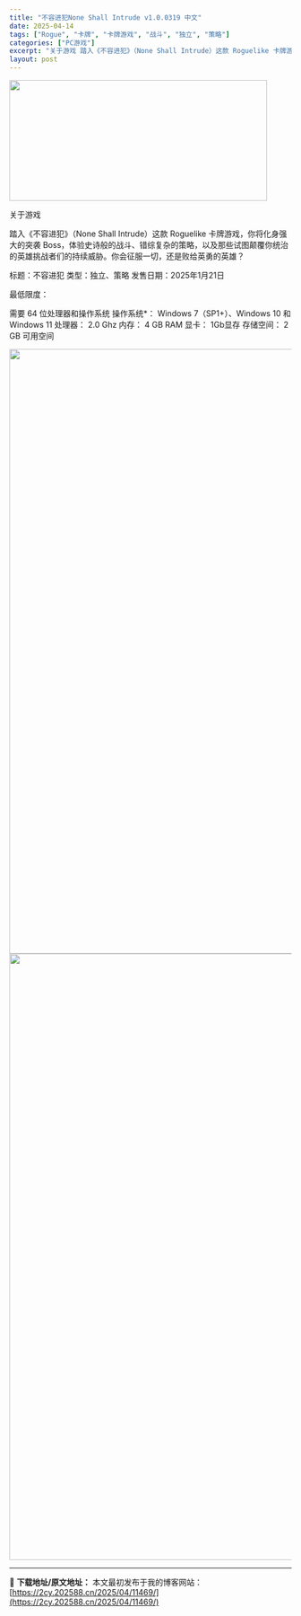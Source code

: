 ```yaml
---
title: "不容进犯None Shall Intrude v1.0.0319 中文"
date: 2025-04-14
tags: ["Rogue", "卡牌", "卡牌游戏", "战斗", "独立", "策略"]
categories: ["PC游戏"]
excerpt: "关于游戏 踏入《不容进犯》（None Shall Intrude）这款 Roguelike 卡牌游戏，你将化身强大的突袭 Boss，体验史诗般的战斗、错综复杂的策略，以及那些试图颠覆你统治的英雄挑战者们的持续威胁。你会征服一切，还是败给英勇的英雄？ 标题：不容进犯 类型：独立、策略 发售日期：202&hellip;"
layout: post
---
```


<img class="aligncenter size-full wp-image-11472" src="https://2cy.202588.cn/wp-content/uploads/2025/04/2025041411170923.webp" alt="" width="460" height="215" />

关于游戏

踏入《不容进犯》（None Shall Intrude）这款 Roguelike 卡牌游戏，你将化身强大的突袭 Boss，体验史诗般的战斗、错综复杂的策略，以及那些试图颠覆你统治的英雄挑战者们的持续威胁。你会征服一切，还是败给英勇的英雄？

标题：不容进犯
类型：独立、策略
发售日期：2025年1月21日

最低限度：

需要 64 位处理器和操作系统
操作系统*： Windows 7（SP1+）、Windows 10 和 Windows 11
处理器： 2.0 Ghz
内存： 4 GB RAM
显卡： 1Gb显存
存储空间： 2 GB 可用空间

<img class="aligncenter size-full wp-image-11471" src="https://2cy.202588.cn/wp-content/uploads/2025/04/2025041411170968.webp" alt="" width="1920" height="1077" /> <img class="aligncenter size-full wp-image-11470" src="https://2cy.202588.cn/wp-content/uploads/2025/04/2025041411170812.webp" alt="" width="1920" height="1080" />

---
📖 **下载地址/原文地址：** 本文最初发布于我的博客网站：[https://2cy.202588.cn/2025/04/11469/](https://2cy.202588.cn/2025/04/11469/)
